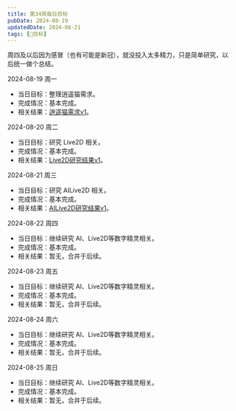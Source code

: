 ```yaml
---
title: 第34周每日目标
pubDate: 2024-08-19
updatedDate: 2024-08-21
tags: [📆目标]
---
```


周四及以后因为感冒（也有可能是新冠），就没投入太多精力，只是简单研究，以后统一做个总结。

2024-08-19 周一

- 当日目标：整理逍遥猫需求。
- 完成情况：基本完成。
- 相关结果：[逍遥猫需求v1](/lab/20240819b-xycat-req-v1)。

2024-08-20 周二

- 当日目标：研究 Live2D 相关。
- 完成情况：基本完成。
- 相关结果：[Live2D研究结果v1](/lab/20240820b-live2d-research-v1)。

2024-08-21 周三

- 当日目标：研究 AILive2D 相关。
- 完成情况：基本完成。
- 相关结果：[AILive2D研究结果v1](/lab/20240821c-ai-live2d-research-v1)。

2024-08-22 周四

- 当日目标：继续研究 AI、Live2D等数字精灵相关。
- 完成情况：基本完成。
- 相关结果：暂无，合并于后续。

2024-08-23 周五

- 当日目标：继续研究 AI、Live2D等数字精灵相关。
- 完成情况：基本完成。
- 相关结果：暂无，合并于后续。

2024-08-24 周六

- 当日目标：继续研究 AI、Live2D等数字精灵相关。
- 完成情况：基本完成。
- 相关结果：暂无，合并于后续。

2024-08-25 周日

- 当日目标：继续研究 AI、Live2D等数字精灵相关。
- 完成情况：基本完成。
- 相关结果：暂无，合并于后续。
